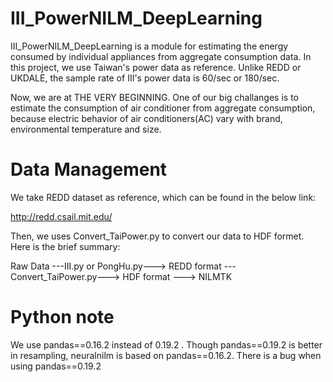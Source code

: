 # III_PowerNILM_DeepLearning
III_PowerNILM_DeepLearning is a module for estimating the energy consumed by individual appliances from aggregate consumption data. In this project, we use Taiwan's power data as reference. Unlike REDD or UKDALE, the sample rate of III's power data is 60/sec or 180/sec.

Now, we are at THE VERY BEGINNING. One of our big challanges is to estimate the consumption of air conditioner from aggregate consumption, because electric behavior of air conditioners(AC) vary with brand, environmental temperature and size.

# Data Management
We take REDD dataset as reference, which can be found in the below link:

http://redd.csail.mit.edu/

Then, we uses Convert_TaiPower.py to convert our data to HDF formet. Here is the brief summary:

Raw Data ---III.py or PongHu.py---> REDD format ---Convert_TaiPower.py---> HDF format ---> NILMTK

# Python note
We use pandas==0.16.2 instead of 0.19.2 . Though pandas==0.19.2 is better in resampling, neuralnilm is based on pandas==0.16.2. There is a bug when using pandas==0.19.2
